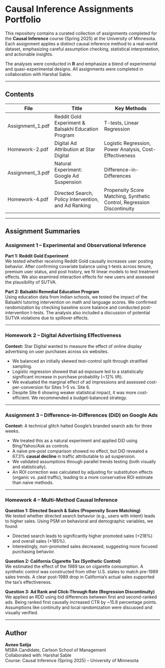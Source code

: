 # Causal Inference Assignments Portfolio

This repository contains a curated collection of assignments completed for the **Causal Inference** course (Spring 2025) at the University of Minnesota. Each assignment applies a distinct causal inference method to a real-world dataset, emphasizing careful assumption checking, statistical interpretation, and actionable insights.

The analyses were conducted in **R** and emphasize a blend of experimental and quasi-experimental designs. All assignments were completed in collaboration with Harshal Sable.

---

## Contents

| File | Title | Key Methods |
|------|-------|-------------|
| Assignment_1.pdf | Reddit Gold Experiment & Balsakhi Education Program | T-tests, Linear Regression |
| Homework-2.pdf | Digital Ad Attribution at Star Digital | Logistic Regression, Power Analysis, Cost-Effectiveness |
| Assignment_3.pdf | Natural Experiment: Google Ad Suspension | Difference-in-Differences |
| Homework-4.pdf | Directed Search, Policy Intervention, and Ad Ranking | Propensity Score Matching, Synthetic Control, Regression Discontinuity |

---

## Assignment Summaries

### Assignment 1 – Experimental and Observational Inference

**Part 1: Reddit Gold Experiment**  
We tested whether receiving Reddit Gold causally increases user posting behavior. After confirming covariate balance using t-tests across tenure, premium user status, and post history, we fit linear models to test treatment effects. We also examined interaction effects for new users and assessed the plausibility of SUTVA.

**Part 2: Balsakhi Remedial Education Program**  
Using education data from Indian schools, we tested the impact of the Balsakhi tutoring intervention on math and language scores. We confirmed randomization by checking baseline score balance and conducted post-intervention t-tests. The analysis also included a discussion of potential SUTVA violations due to spillover effects.

---

### Homework 2 – Digital Advertising Effectiveness

**Context:** Star Digital wanted to measure the effect of online display advertising on user purchases across six websites.

- We balanced an initially skewed test-control split through stratified sampling.
- Logistic regression showed that ad exposure led to a statistically significant increase in purchase probability (~12% lift).
- We evaluated the marginal effect of ad impressions and assessed cost-per-conversion for Sites 1–5 vs. Site 6.
- Despite Site 6 showing weaker statistical impact, it was more cost-efficient. We recommended a budget-balanced strategy.

---

### Assignment 3 – Difference-in-Differences (DiD) on Google Ads

**Context:** A technical glitch halted Google’s branded search ads for three weeks.

- We treated this as a natural experiment and applied DiD using Bing/Yahoo/Ask as controls.
- A naïve pre-post comparison showed no effect, but DiD revealed a 67.3% **causal decline** in traffic attributable to ad suspension.
- We validated assumptions through parallel trends testing (both visually and statistically).
- An ROI correction was calculated by adjusting for substitution effects (organic vs. paid traffic), leading to a more conservative ROI estimate than naive methods.

---

### Homework 4 – Multi-Method Causal Inference

**Question 1: Directed Search & Sales (Propensity Score Matching)**  
We tested whether directed search behavior (e.g., users with intent) leads to higher sales. Using PSM on behavioral and demographic variables, we found:
- Directed search leads to significantly higher promoted sales (+218%) and overall sales (+185%).
- Interestingly, non-promoted sales decreased, suggesting more focused purchasing behavior.

**Question 2: California Cigarette Tax (Synthetic Control)**  
We estimated the effect of the 1989 tax on cigarette consumption. A synthetic control was constructed from other U.S. states to match pre-1989 sales trends. A clear post-1989 drop in California’s actual sales supported the tax’s effectiveness.

**Question 3: Ad Rank and Click-Through Rate (Regression Discontinuity)**  
We applied an RDD using bid differences between first and second-ranked ads. Being ranked first causally increased CTR by ~15.8 percentage points. Assumptions like continuity and local randomization were discussed and visually verified.

---

## Author

**Avnee Satija**  
MSBA Candidate, Carlson School of Management  
Collaborated with: Harshal Sable  
Course: Causal Inference (Spring 2025) – University of Minnesota
